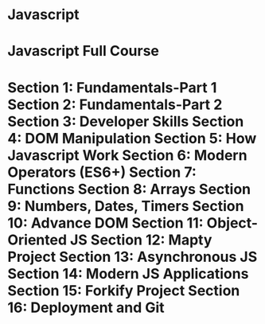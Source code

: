 # Javascript
Javascript Full Course
========================================
Section 1: Fundamentals-Part 1
Section 2: Fundamentals-Part 2
Section 3: Developer Skills
Section 4: DOM Manipulation
Section 5: How Javascript Work
Section 6: Modern Operators (ES6+)
Section 7: Functions
Section 8: Arrays
Section 9: Numbers, Dates, Timers
Section 10: Advance DOM
Section 11: Object-Oriented JS
Section 12: Mapty Project
Section 13: Asynchronous JS
Section 14: Modern JS Applications
Section 15: Forkify Project
Section 16: Deployment and Git
=========================================